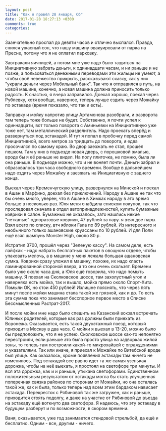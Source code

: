 ```yaml
---
layout: post
title: "Как я провёл 28 января, Сб"
date: 2017-01-28 18:27:13 +0300
comments: true
categories: 
---
```

Зааечательно проспал до девяти часов и отлично выспался. Правда, снился ужасный сон, что нашу машину эвакуировали от парка на Пресне, потому что я не оплатил парковку.

Завтракали яичницей, а потом мне уже надо было тащиться на Инициативную забрать деньги, к одиннадцати часам, и ни раньше и не позже, а пользоваться денежными переводами эти жильцы не умеют, а чтобы своё невежество прикрыть, рассказывают сказку, как у них "украли деньги через Мобильный банк". Так что я отправился в путь, на новой машине, конечно, а новая машина должна приносить только радость. К счастью, я вчера заправился. Доехал хорошо, поехал через Рублевку, хотя вообще, наверное, теперь лучше ездить через Можайку по эстакаде (время показало, что так и есть).

Заправку и мойку напротив улицу Артамонова разобрали, и разворота там теперь тоже больше не будет. Собственно, я почти успел к одиннадцати, вот только поворота с Аминьевки на Инициативную уже тоже нет, там металлический разделитель. Надо проехать вперёд и развернуться под эстакадой. И тут я попал в пробочку перед самой Инициативной, всего метров за тридцать до поворота, и едва просочился по самому краю. Во двор заезжать не стал, прошёл пешком. Там у них в подъезде новая дверь, с порошковой эмалью, вроде бы я её раньше не видел. На полу плиточка, не помню, была ли она раньше. В подъезде можно, что и не воняет почти. Деньги забрал и образовалось три часа свободного времени. Вообще в дальнейшем надо ездить через Можайку и заезжать на Инициативную с заднего конца.

Выехал через Кременчугскую улицу, развернулся на Минской и поехал в Ашан в Марфино, доехал без приключений. Народу в Ашане не так что бы очень много, уверен, что в Ашане в Химках народу в это время больше в несколько раз. Юля меня снабдила списком покупок, так что проследовал сначала в отдел автопринадлежностей, купить бумажные коврики в салон. Бумажных не оказалось, зато нашлись некие "нетканые" одноразовые коврики, 47 рублей за пару. я взял две пары. Взял всего по списку, втч яблоки Гала по 89 рублей. Из интересного и необычного только ашановские круассаны по 10 рублей. И для Поли ещё взял шампунь Monster High, около 80 р.

Истратил 3700, прошёл через "Зеленую кассу". На самом деле, есть лайфхак - надо набрать бесплатных пакетов в овощном отделе, чтобы упаковать мелочь, а в машине у меня лежала большая ашановская сумка. Коврики сразу уложил в машину, похоже, их надо класть ламинированной стороной вверх, а то они очень скользят. Времени было уже около часа дня, а Юля ещё говорила, что надо помыть машину. Я поехал на Сколковское шоссе, там захолустный угол и наверняка есть мойка, так и вышло, мойка прямо около Спорт-Хита. Помыли ОК, но стои 450 рублей! Излишне пояснять, что через пять минут после мойки машина стала такой же грязной, как и до. То есть эта сумма пока что занимает бесспорное первое место в Списке Бессмысленных Растрат-2017.

И после мойки мне надо было спешить на Казанский вокзал встречать Юлиных родителей, которые как раз должны были приехать из Воронежа. Оказывается, есть такой двухэтажный поезд, который приходит в Москву в два часа. С мойки я выехал в 13-20, можно было бы предположить, что я не успею. Сколковское шоссе как-то непонятно перестроили, если раньше это была просто улица на задворках жилой зоны, то теперь там построили какой-то микрохайвей с ограждениями и указателями. Так или иначе, я приехал к Можайке по Витебской вроде был улице. Как оказалось, кроме появления эстакады там ничего не изменилось. Под эстакадой все равно идет та же самая узенькая дорожка, чтобы на неё выехать, я простоял на светофоре три минуты. И вся эта дорожка, как и и раньше, утыкана светофорами. Единственном положительным результатом от эстакады могла бы стать улучшенная поперечная связка районов по сторонам от Можайки, но она осталась такой же, как и была, только теперь над всем этим бардаком нависает эстакада. Перекресток с Рябиновой так же загружен, как и раньше, приходится стоять подолгу, и даже на участке от Рябиновой до въезда на эстакаду ещё воткнуто два светофора. Я надеюсь, что эту эстакаду в будущем разберут и по возможности, в скором времени.

Ваня, оказывается, уже год занимается стендовой стрельбой, да ещё и бесплатно. Одним - все, другим - ничего.

